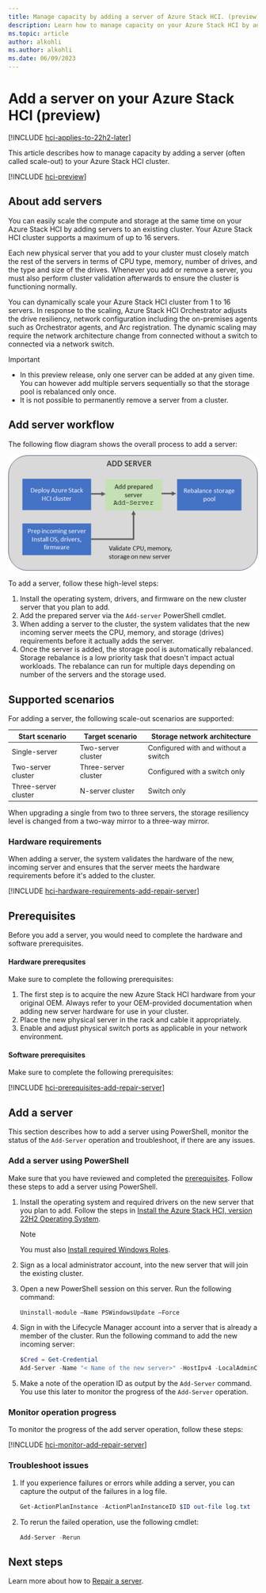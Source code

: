 ```yaml
---
title: Manage capacity by adding a server of Azure Stack HCI. (preview)
description: Learn how to manage capacity on your Azure Stack HCI by adding a server. (preview)
ms.topic: article
author: alkohli
ms.author: alkohli
ms.date: 06/09/2023
---
```


# Add a server on your Azure Stack HCI (preview)

[!INCLUDE [hci-applies-to-22h2-later](../../includes/hci-applies-to-22h2-later.md)]

This article describes how to manage capacity by adding a server (often called scale-out) to your Azure Stack HCI cluster. 

[!INCLUDE [hci-preview](../../includes/hci-preview.md)]

## About add servers

You can easily scale the compute and storage at the same time on your Azure Stack HCI by adding servers to an existing cluster. Your Azure Stack HCI cluster supports a maximum of up to 16 servers.

Each new physical server that you add to your cluster must closely match the rest of the servers in terms of CPU type, memory, number of drives, and the type and size of the drives. Whenever you add or remove a server, you must also perform cluster validation afterwards to ensure the cluster is functioning normally.

You can dynamically scale your Azure Stack HCI cluster from 1 to 16 servers. In response to the scaling, Azure Stack HCI Orchestrator adjusts the drive resiliency, network configuration including the on-premises agents such as Orchestrator agents, and Arc registration. The dynamic scaling may require the network architecture change from connected without a switch to connected via a network switch.

> [!IMPORTANT]
> - In this preview release, only one server can be added at any given time. You can however add multiple servers sequentially so that the storage pool is rebalanced only once. 
> - It is not possible to permanently remove a server from a cluster.


## Add server workflow

The following flow diagram shows the overall process to add a server:

![Diagram illustrating process to add a server](./media/add-server/add-server-workflow.png)

To add a server, follow these high-level steps:

1. Install the operating system, drivers, and firmware on the new cluster server that you plan to add.
1. Add the prepared server via the `Add-server` PowerShell cmdlet.
1. When adding a server to the cluster, the system validates that the new incoming server meets the CPU, memory, and storage (drives) requirements before it actually adds the server.
1. Once the server is added, the storage pool is automatically rebalanced. Storage rebalance is a low priority task that doesn't impact actual workloads. The rebalance can run for multiple days depending on number of the servers and the storage used.

## Supported scenarios

For adding a server, the following scale-out scenarios are supported:

| **Start scenario**  | **Target scenario** | **Storage network architecture**     |
|---------------------|---------------------|--------------------------------------|
| Single-server       | Two-server cluster  | Configured with and without a switch |
| Two-server cluster  | Three-server cluster | Configured with a switch only        |
| Three-server cluster| N-server cluster     | Switch only                          |

When upgrading a single from two to three servers, the storage resiliency level is changed from a two-way mirror to a three-way mirror.

### Hardware requirements

When adding a server, the system validates the hardware of the new, incoming server and ensures that the server meets the hardware requirements before it's added to the cluster.

[!INCLUDE [hci-hardware-requirements-add-repair-server](../../includes/hci-hardware-requirements-add-repair-server.md)]

## Prerequisites

Before you add a server, you would need to complete the hardware and software prerequisites.

#### Hardware prerequsites

Make sure to complete the following prerequisites:

1. The first step is to acquire the new Azure Stack HCI hardware from your original OEM. Always refer to your OEM-provided documentation when adding new server hardware for use in your cluster.
1. Place the new physical server in the rack and cable it appropriately.
1. Enable and adjust physical switch ports as applicable in your network environment.


#### Software prerequisites

Make sure to complete the following prerequisites:

[!INCLUDE [hci-prerequisites-add-repair-server](../../includes/hci-prerequisites-add-repair-server.md)]


## Add a server

This section describes how to add a server using PowerShell, monitor the status of the `Add-Server` operation and troubleshoot, if there are any issues.

### Add a server using PowerShell

Make sure that you have reviewed and completed the [prerequisites](#prerequisites). Follow these steps to add a server using PowerShell.

1. Install the operating system and required drivers on the new server that you plan to add. Follow the steps in [Install the Azure Stack HCI, version 22H2 Operating System](../deploy/deployment-tool-install-os.md).

    > [!NOTE]
    > You must also [Install required Windows Roles](../deploy/deployment-tool-install-os.md#install-required-windows-roles).

1. Sign as a local administrator account, into the new server that will join the existing cluster.

1. Open a new PowerShell session on this server. Run the following command:

    ```powershell
    Uninstall-module –Name PSWindowsUpdate –Force
    ```   

1. Sign in with the Lifecycle Manager account into a server that is already a member of the cluster. Run the following command to add the new incoming server:

    ```powershell
    $Cred = Get-Credential 
    Add-Server -Name "< Name of the new server>" -HostIpv4 -LocalAdminCredential $Cred 
    ```
1. Make a note of the operation ID as output by the `Add-Server` command. You use this later to monitor the progress of the `Add-Server` operation.

### Monitor operation progress

To monitor the progress of the add server operation, follow these steps:

[!INCLUDE [hci-monitor-add-repair-server](../../includes/hci-monitor-add-repair-server.md)]

### Troubleshoot issues

1. If you experience failures or errors while adding a server, you can capture the output of the failures in a log file.

    ```powershell
    Get-ActionPlanInstance -ActionPlanInstanceID $ID out-file log.txt
    ```

1. To rerun the failed operation, use the following cmdlet:

    ```powershell
    Add-Server -Rerun
    ``` 


## Next steps

Learn more about how to [Repair a server](./add-server.md).
